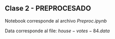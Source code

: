 ## Clase 2 - PREPROCESADO

Notebook corresponde al archivo $Preproc.ipynb$
 
Data corresponde al file: $house-votes-84.data$ 
